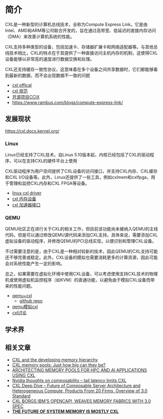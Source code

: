 
# 简介

CXL是一种新型的计算机总线技术，全称为Compute Express Link。它是由Intel、AMD和ARM等公司联合开发的，旨在通过高带宽、低延迟的直接内存访问（DMA）来改善计算机系统的性能。

CXL支持多种类型的设备，包括加速卡、存储器扩展卡和网络适配器等。与其他总线技术相比，CXL的特点在于其提供了一种直接访问主机内存的机制，这使得CXL设备能够以非常高的速度进行数据交换和处理。

CXL还支持缓存一致性协议，这意味着在多个设备之间共享数据时，它们都能够看到最新的数据，而不会出现数据不一致的问题

- [cxl offical](https://www.computeexpresslink.org/)
- [cxl 规范](https://www.computeexpresslink.org/download-the-specification)
- [开源项目CCIX](https://www.ccixconsortium.com/) 
- https://www.rambus.com/blogs/compute-express-link/

## 发展现状

https://cxl.docs.kernel.org/

### Linux

Linux已经支持了CXL技术。自Linux 5.10版本起，内核已经包括了CXL的驱动程序，可以在支持CXL的硬件平台上使用

CXL驱动程序为用户空间提供了CXL设备的访问接口，并支持CXL内存、CXL缓存和CXL I/O设备等。此外，Linux还提供了一些工具，例如cxlmem和cxlfpga，用于管理和监控CXL内存和CXL FPGA等设备。

- [linux cxl driver](https://git.kernel.org/pub/scm/linux/kernel/git/torvalds/linux.git/tree/drivers/cxl)
- [cxl 内存设备](https://www.kernel.org/doc/html/latest/driver-api/cxl/memory-devices.html)
- [cxl 加速器接口](https://www.kernel.org/doc/html/latest/powerpc/cxl.html)

### QEMU

QEMU社区正在进行关于CXL的相关工作，但目前该功能尚未被纳入QEMU的主线代码，但是可以通过修改QEMU源代码来添加CXL支持。具体来说，需要添加CXL虚拟设备的驱动程序，并修改QEMU的PCI总线实现，以便识别和管理CXL设备。

不过需要注意的是，由于CXL是一种相对较新的技术，因此QEMU的CXL支持可能还不够完善或稳定。此外，CXL设备的模拟也需要消耗更多的计算资源，因此可能会对系统性能产生一定的影响。

总之，如果需要在虚拟化环境中使用CXL设备，可以考虑使用支持CXL技术的物理机或使用虚拟机监控程序（如KVM）的直通功能，以避免由于模拟CXL设备而带来的性能问题。

- [qemu+cxl](https://www.qemu.org/docs/master/system/devices/cxl.html)
  - [github repo](https://github.com/qemu/qemu/blob/master/docs/system/devices/cxl.rst)
- [qemu模拟cxl](https://zhuanlan.zhihu.com/p/514842766)
- [cxl讨论](https://lore.kernel.org/linux-cxl/20220513053724-mutt-send-email-mst@kernel.org/T/#t)

## 学术界


## 相关文章

- [CXL and the developing memory hierarchy](https://blocksandfiles.com/2021/03/25/cxl-and-the-developing-memory-hierarchy/)
- [CXL memory pools: Just how big can they be?](https://blocksandfiles.com/2022/07/07/cxl-memory-pools-size/)
- [ARCHITECTING MEMORY POOLS FOR HPC AND AI APPLICATIONS USING CXL](https://www.nextplatform.com/2022/03/14/architecting-memory-pools-for-hpc-and-ai-applications-using-cxl/)
- [Nvidia thoughts on composability – tail latency limits CXL](https://blocksandfiles.com/2022/07/13/nvidia-thoughts-on-composability-tail-latency-limits-cxl/)
- [CXL Deep Dive – Future of Composable Server Architecture and Heterogeneous Compute, Products From 20 Firms, Overview of 3.0 Standard](https://www.semianalysis.com/p/cxl-deep-dive-future-of-composable)
- [CXL BORGS IBM’S OPENCAPI, WEAVES MEMORY FABRICS WITH 3.0 SPEC](https://www.nextplatform.com/2022/08/09/cxl-borgs-ibms-opencapi-weaves-memory-fabrics-with-3-0-spec/)
- [**THE FUTURE OF SYSTEM MEMORY IS MOSTLY CXL**](https://www.nextplatform.com/2022/07/05/the-future-of-system-memory-is-mostly-cxl/)